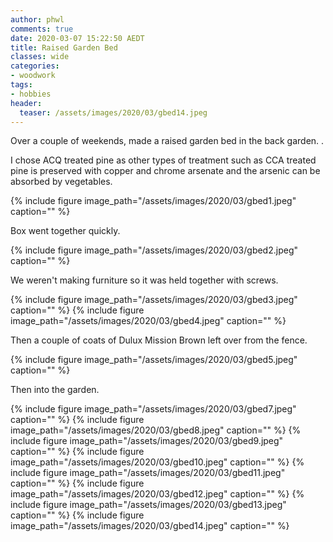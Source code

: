 ```yaml
---
author: phwl
comments: true
date: 2020-03-07 15:22:50 AEDT
title: Raised Garden Bed
classes: wide
categories:
- woodwork
tags:
- hobbies
header:
  teaser: /assets/images/2020/03/gbed14.jpeg
---
```


Over a couple of weekends, made a raised garden bed in the back garden. 
.

<!-- more -->
I chose ACQ treated pine as other types of treatment such as CCA treated
pine is preserved with copper and chrome arsenate and the arsenic can
be absorbed by vegetables.

{% include figure image_path="/assets/images/2020/03/gbed1.jpeg" caption="" %}

Box went together quickly.

{% include figure image_path="/assets/images/2020/03/gbed2.jpeg" caption="" %}

We weren't making furniture so it was held together with screws.

{% include figure image_path="/assets/images/2020/03/gbed3.jpeg" caption="" %}
{% include figure image_path="/assets/images/2020/03/gbed4.jpeg" caption="" %}

Then a couple of coats of Dulux Mission Brown left over from the fence.

{% include figure image_path="/assets/images/2020/03/gbed5.jpeg" caption="" %}

Then into the garden.

{% include figure image_path="/assets/images/2020/03/gbed7.jpeg" caption="" %}
{% include figure image_path="/assets/images/2020/03/gbed8.jpeg" caption="" %}
{% include figure image_path="/assets/images/2020/03/gbed9.jpeg" caption="" %}
{% include figure image_path="/assets/images/2020/03/gbed10.jpeg" caption="" %}
{% include figure image_path="/assets/images/2020/03/gbed11.jpeg" caption="" %}
{% include figure image_path="/assets/images/2020/03/gbed12.jpeg" caption="" %}
{% include figure image_path="/assets/images/2020/03/gbed13.jpeg" caption="" %}
{% include figure image_path="/assets/images/2020/03/gbed14.jpeg" caption="" %}
